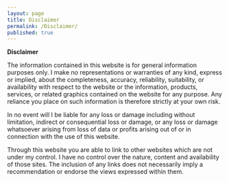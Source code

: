 ```yaml
---
layout: page
title: Disclaimer
permalink: /Disclaimer/
published: true
---
```



**Disclaimer**

The information contained in this website is for general information purposes only. I make no representations or warranties of any kind, express or implied, about the completeness, accuracy, reliability, suitability, or availability with respect to the website or the information, products, services, or related graphics contained on the website for any purpose. Any reliance you place on such information is therefore strictly at your own risk.

In no event will I be liable for any loss or damage including without limitation, indirect or consequential loss or damage, or any loss or damage whatsoever arising from loss of data or profits arising out of or in connection with the use of this website.

Through this website you are able to link to other websites which are not under my control. I have no control over the nature, content and availability of those sites. The inclusion of any links does not necessarily imply a recommendation or endorse the views expressed within them.
